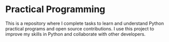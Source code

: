# Practical Programming

This is a repository where I complete tasks to learn and understand Python practical programs and open source contributions. I use this project to improve my skills in Python and collaborate with other developers.
